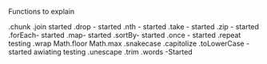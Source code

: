

Functions to explain

.chunk
.join started 
.drop - started
.nth - started 
.take - started 
.zip - started 
.forEach- started
.map- started
.sortBy- started
.once - started 
.repeat testing
.wrap
Math.floor
Math.max 
.snakecase 
.capitolize
.toLowerCase - started awiating testing 
.unescape 
.trim 
.words -Started 
